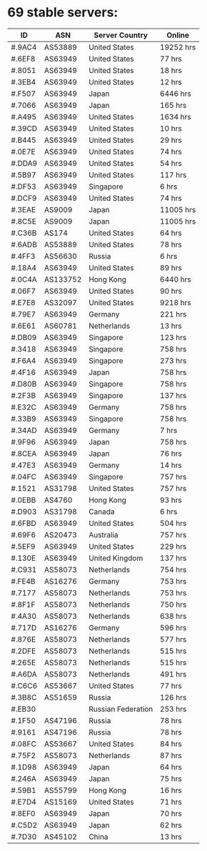 # 69 stable servers:

| ID | ASN | Server Country | Online |
| ------ | ------ | ------ | ------ |
| #.9AC4 | AS53889 | United States | 19252 hrs |
| #.6EF8 | AS63949 | United States | 77 hrs |
| #.8051 | AS63949 | United States | 18 hrs |
| #.3EB4 | AS63949 | United States | 12 hrs |
| #.F507 | AS63949 | Japan | 6446 hrs |
| #.7066 | AS63949 | Japan | 165 hrs |
| #.A495 | AS63949 | United States | 1634 hrs |
| #.39CD | AS63949 | United States | 10 hrs |
| #.B445 | AS63949 | United States | 29 hrs |
| #.0E7E | AS63949 | United States | 74 hrs |
| #.DDA9 | AS63949 | United States | 54 hrs |
| #.5B97 | AS63949 | United States | 117 hrs |
| #.DF53 | AS63949 | Singapore | 6 hrs |
| #.DCF9 | AS63949 | United States | 74 hrs |
| #.3EAE | AS9009 | Japan | 11005 hrs |
| #.8C5E | AS9009 | Japan | 11005 hrs |
| #.C36B | AS174 | United States | 64 hrs |
| #.6ADB | AS53889 | United States | 78 hrs |
| #.4FF3 | AS56630 | Russia | 6 hrs |
| #.18A4 | AS63949 | United States | 89 hrs |
| #.0C4A | AS133752 | Hong Kong | 6440 hrs |
| #.06F7 | AS63949 | United States | 90 hrs |
| #.E7E8 | AS32097 | United States | 9218 hrs |
| #.79E7 | AS63949 | Germany | 221 hrs |
| #.6E61 | AS60781 | Netherlands | 13 hrs |
| #.DB09 | AS63949 | Singapore | 123 hrs |
| #.3418 | AS63949 | Singapore | 758 hrs |
| #.F6A4 | AS63949 | Singapore | 273 hrs |
| #.4F16 | AS63949 | Japan | 758 hrs |
| #.D80B | AS63949 | Singapore | 758 hrs |
| #.2F3B | AS63949 | Singapore | 137 hrs |
| #.E32C | AS63949 | Germany | 758 hrs |
| #.33B9 | AS63949 | Singapore | 758 hrs |
| #.34AD | AS63949 | Germany | 7 hrs |
| #.9F96 | AS63949 | Japan | 758 hrs |
| #.8CEA | AS63949 | Japan | 76 hrs |
| #.47E3 | AS63949 | Germany | 14 hrs |
| #.04FC | AS63949 | Singapore | 757 hrs |
| #.1521 | AS31798 | United States | 757 hrs |
| #.0EBB | AS4760 | Hong Kong | 93 hrs |
| #.D903 | AS31798 | Canada | 6 hrs |
| #.6FBD | AS63949 | United States | 504 hrs |
| #.69F6 | AS20473 | Australia | 757 hrs |
| #.5EF9 | AS63949 | United States | 229 hrs |
| #.130E | AS63949 | United Kingdom | 137 hrs |
| #.C931 | AS58073 | Netherlands | 754 hrs |
| #.FE4B | AS16276 | Germany | 753 hrs |
| #.7177 | AS58073 | Netherlands | 753 hrs |
| #.8F1F | AS58073 | Netherlands | 750 hrs |
| #.4A30 | AS58073 | Netherlands | 638 hrs |
| #.717D | AS16276 | Germany | 596 hrs |
| #.876E | AS58073 | Netherlands | 577 hrs |
| #.2DFE | AS58073 | Netherlands | 515 hrs |
| #.265E | AS58073 | Netherlands | 515 hrs |
| #.A6DA | AS58073 | Netherlands | 491 hrs |
| #.C6C6 | AS53667 | United States | 77 hrs |
| #.3B8C | AS51659 | Russia | 126 hrs |
| #.EB30 |  | Russian Federation | 253 hrs |
| #.1F50 | AS47196 | Russia | 78 hrs |
| #.9161 | AS47196 | Russia | 78 hrs |
| #.08FC | AS53667 | United States | 84 hrs |
| #.75F2 | AS58073 | Netherlands | 87 hrs |
| #.1D98 | AS63949 | Japan | 64 hrs |
| #.246A | AS63949 | Japan | 75 hrs |
| #.59B1 | AS55799 | Hong Kong | 16 hrs |
| #.E7D4 | AS15169 | United States | 71 hrs |
| #.8EF0 | AS63949 | Japan | 70 hrs |
| #.C5D2 | AS63949 | Japan | 62 hrs |
| #.7D30 | AS45102 | China | 13 hrs |

